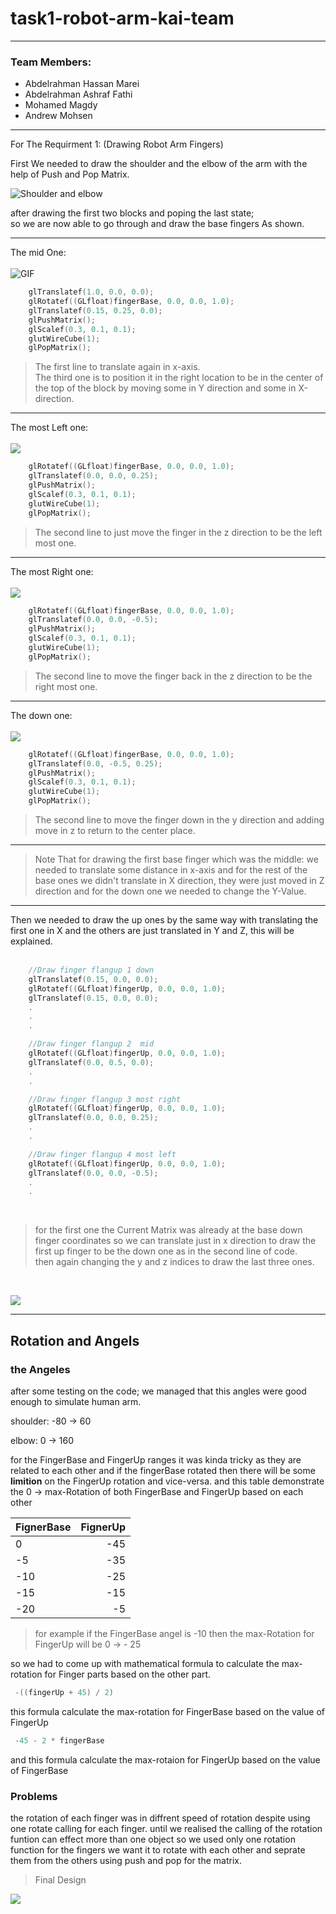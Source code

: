 # task1-robot-arm-kai-team

---

### Team Members:

- Abdelrahman Hassan Marei
- Abdelrahman Ashraf Fathi
- Mohamed Magdy
- Andrew Mohsen

---

For The Requirment 1: (Drawing Robot Arm Fingers) <br>

<p>First We needed to draw the shoulder and the elbow of the arm with the help of Push and Pop Matrix.<br>

![Shoulder and elbow](PNGs/two-blocks.png) <br>

after drawing the first two blocks and poping the last state; <br>
so we are now able to go through and draw the base fingers As shown.<br>

---

The mid One: <br> <br>
![GIF](PNGs/first-finger.png) <br>

```C++
    glTranslatef(1.0, 0.0, 0.0);
    glRotatef((GLfloat)fingerBase, 0.0, 0.0, 1.0);
    glTranslatef(0.15, 0.25, 0.0);
    glPushMatrix();
    glScalef(0.3, 0.1, 0.1);
    glutWireCube(1);
    glPopMatrix();
```

> The first line to translate again in x-axis. <br>
> The third one is to position it in the right location to be in the center of the top of the block by moving some in Y direction and some in X-direction.

---

The most Left one: <br> <br>
![](PNGs/two-fingers.png) <br>

```c++
    glRotatef((GLfloat)fingerBase, 0.0, 0.0, 1.0);
    glTranslatef(0.0, 0.0, 0.25);
    glPushMatrix();
    glScalef(0.3, 0.1, 0.1);
    glutWireCube(1);
    glPopMatrix();
```

> The second line to just move the finger in the z direction to be the left most one.

---

The most Right one: <br> <br>
![](PNGs/three-fingers.png) <br>

```c++
    glRotatef((GLfloat)fingerBase, 0.0, 0.0, 1.0);
    glTranslatef(0.0, 0.0, -0.5);
    glPushMatrix();
    glScalef(0.3, 0.1, 0.1);
    glutWireCube(1);
    glPopMatrix();
```

> The second line to move the finger back in the z direction to be the right most one.

---

The down one: <br> <br>
![](PNGs/four-fingers.png) <br>

```c++
    glRotatef((GLfloat)fingerBase, 0.0, 0.0, 1.0);
    glTranslatef(0.0, -0.5, 0.25);
    glPushMatrix();
    glScalef(0.3, 0.1, 0.1);
    glutWireCube(1);
    glPopMatrix();
```

> The second line to move the finger down in the y direction and adding move in z to return to the center place.

---

> Note That for drawing the first base finger which was the middle:
> we needed to translate some distance in x-axis and for the rest of the base ones we didn't translate in X direction,
> they were just moved in Z direction and for the down one we needed to change the Y-Value.

---

Then we needed to draw the up ones by the same way with translating the first one in X and the others are just translated in Y and Z, this will be explained.<br> <br>

```c++
    //Draw finger flangup 1 down
    glTranslatef(0.15, 0.0, 0.0);
    glRotatef((GLfloat)fingerUp, 0.0, 0.0, 1.0);
    glTranslatef(0.15, 0.0, 0.0);
    .
    .
    .

    //Draw finger flangup 2  mid
    glRotatef((GLfloat)fingerUp, 0.0, 0.0, 1.0);
    glTranslatef(0.0, 0.5, 0.0);
    .
    .

    //Draw finger flangup 3 most right
    glRotatef((GLfloat)fingerUp, 0.0, 0.0, 1.0);
    glTranslatef(0.0, 0.0, 0.25);
    .
    .

    //Draw finger flangup 4 most left
    glRotatef((GLfloat)fingerUp, 0.0, 0.0, 1.0);
    glTranslatef(0.0, 0.0, -0.5);
    .
    .
```

<br>

> for the first one the Current Matrix was already at the base down finger coordinates so we can translate just in x direction to draw the first up finger to be the down one as in the second line of code. <br>
> then again changing the y and z indices to draw the last three ones.<br>

<br>

![](PNGs/all-fingers.png)<br>

</p>

---

## Rotation and Angels

### the Angeles

after some testing on the code; we managed that this angles were good enough to simulate human arm.

shoulder: -80 -> 60

elbow: 0 -> 160

for the FingerBase and FingerUp ranges it was kinda tricky as they are related to each other and if the fingerBase rotated then there will be some **limition** on the FingerUp rotation and vice-versa.
and this table demonstrate the 0 -> max-Rotation of both FingerBase and FingerUp based on each other


| FignerBase | FignerUp |
| :--------- | -------: |
| 0          |      -45 |
| -5         |      -35 |
| -10        |      -25 |
| -15        |      -15 |
| -20        |       -5 |

> for example if the FingerBase angel is -10 then the max-Rotation for FingerUp will be 0 -> - 25

so we had to come up with mathematical formula to calculate the max-rotation for Finger parts based on the other part.

``` c++
 -((fingerUp + 45) / 2)
```

this formula calculate the max-rotation for FingerBase based on the value of FingerUp

```c++
 -45 - 2 * fingerBase
```

and this formula calculate the max-rotaion for FingerUp based on the value of FingerBase

### Problems

the rotation of each finger was in diffrent speed of rotation despite using one rotate calling for each finger.
until we realised the calling of the rotation funtion can effect more than one object so we used only one rotation function for the fingers we want it to rotate with each other and seprate them from the others using push and pop for the matrix.

> Final Design 

![](PNGs/gif_task1.gif)